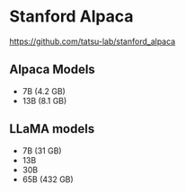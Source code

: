# Stanford Alpaca

https://github.com/tatsu-lab/stanford_alpaca

## Alpaca Models

- 7B (4.2 GB)
- 13B (8.1 GB)

## LLaMA models

- 7B (31 GB)
- 13B
- 30B
- 65B (432 GB)
